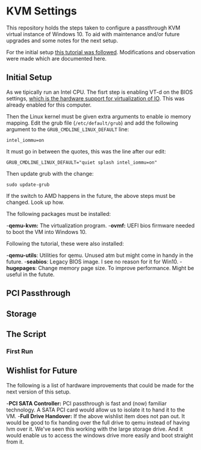 # KVM Settings

This repository holds the steps taken to configure a passthrough KVM virtual instance of Windows 10. To aid with maintenance and/or future upgrades and some notes for the next setup.

For the initial setup [this tutorial was followed](https://heiko-sieger.info/running-windows-10-on-linux-using-kvm-with-vga-passthrough/). Modifications and observation were made which are documented here. 

## Initial Setup

As we tipically run an Intel CPU. The fisrt step is enabling VT-d on the BIOS settings, [which is the hardware support for virtualization of IO](https://software.intel.com/en-us/articles/intel-virtualization-technology-for-directed-io-vt-d-enhancing-intel-platforms-for-efficient-virtualization-of-io-devices). This was already enabled for this computer.

Then the Linux kernel must be given extra arguments to enable io memory mapping. Edit the grub file (`/etc/default/grub`) and add the following argument to the `GRUB_CMDLINE_LINUX_DEFAULT` line:

`intel_iommu=on`

It must go in between the quotes, this was the line after our edit:

`GRUB_CMDLINE_LINUX_DEFAULT="quiet splash intel_iommu=on"`

Then update grub with the change:

`sudo update-grub`

If the switch to AMD happens in the future, the above steps must be changed. Look up how.

The following packages must be installed:

-**qemu-kvm:** The virtualization program.
-**ovmf:** UEFI bios firmware needed to boot the VM into Windows 10.

Following the tutorial, these were also installed: 

-**qemu-utils**: Utilities for qemu. Unused atm but might come in handy in the future.
-**seabios**: Legacy BIOS image. I see no reason for it for Win10.
-**hugepages**: Change memory page size. To improve performance. Might be useful in the futute.



## PCI Passthrough

## Storage

## The Script

### First Run

## Wishlist for Future 

The following is a list of hardware improvements that could be made for the next version of this setup.

-**PCI SATA Controller:** PCI passthrough is fast and (now) familiar technology. A SATA PCI card would allow us to isolate it to hand it to the VM.
-**Full Drive Handover:** If the above wishlist item does not pan out. It would be good to fix handing over the full drive to qemu instead of having lvm over it. We've seen this working with the large storage drive. And it would enable us to access the windows drive more easily and boot straight from it. 
